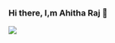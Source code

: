 ### Hi there, I,m Ahitha Raj 👋

![](https://www.google.com/url?sa=i&url=http%3A%2F%2Fclipart-library.com%2Fclipart%2FrTLoBG8Ec.htm&psig=AOvVaw0rZu0NwJnJJFZ_ihSIBlgL&ust=1653662603377000&source=images&cd=vfe&ved=0CAwQjRxqFwoTCLDM-ryz_fcCFQAAAAAdAAAAABAX)

<!--
**ahi-raj/ahi-raj** is a ✨ _special_ ✨ repository because its `README.md` (this file) appears on your GitHub profile.

Here are some ideas to get you started:

- 🔭 Computer vision intern
- 🌱 I’m currently pursuing final year master's in Artificial Intellingence
- 👯 Interested areas: Machine Learning, Deep learning, Computer vision
- 📫 You can reach me via [LinkedIn](http://www.linkedin.com/in/ahitha-raj)
- ⚡ Fun fact: ...
-->
